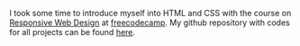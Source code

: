 I took some time to introduce myself into HTML and CSS with the course on [Responsive Web Design](https://freecodecamp.org/certification/Karl_Pelka/responsive-web-design) at [freecodecamp](https://www.freecodecamp.org). My github repository with codes for all projects can be found [here](https://github.com/karl-pelka/FCC_ResponsiveWebDevelopment).
